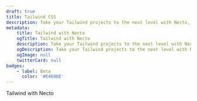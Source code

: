 ```yaml
---
draft: true
title: Tailwind CSS
description: Take your Tailwind projects to the next level with Necto, the versatile utility toolkit designed to enhance your development experience.
metadata: 
    title: Tailwind with Necto
    ogTitle: Tailwind with Necto
    description: Take your Tailwind projects to the next level with Necto, the versatile utility toolkit designed to enhance your development experience.
    ogDescription: Take your Tailwind projects to the next level with Necto, the versatile utility toolkit designed to enhance your development experience.
    ogImage: null
    twitterCard: null
badges: 
    - label: Beta
      color: '#E4600E'
---
```


Tailwind with Necto
